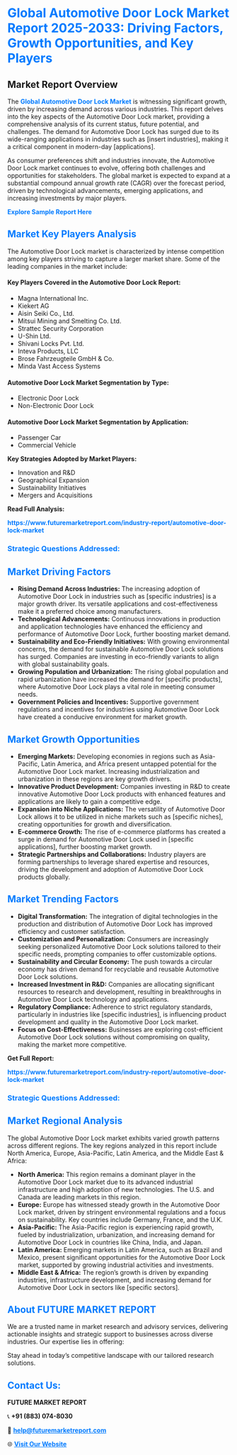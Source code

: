 <h1 style="color: #007BFF;">Global Automotive Door Lock Market Report 2025-2033: Driving Factors, Growth Opportunities, and Key Players</h1>

<section id="overview">
<h2>Market Report Overview</h2>
<p>The <a href="https://www.futuremarketreport.com/industry-report/automotive-door-lock-market" style="color: #007BFF; text-decoration: none;"><strong>Global Automotive Door Lock Market</strong></a> is witnessing significant growth, driven by increasing demand across various industries. This report delves into the key aspects of the Automotive Door Lock market, providing a comprehensive analysis of its current status, future potential, and challenges. The demand for Automotive Door Lock has surged due to its wide-ranging applications in industries such as [insert industries], making it a critical component in modern-day [applications].</p>
<p>As consumer preferences shift and industries innovate, the Automotive Door Lock market continues to evolve, offering both challenges and opportunities for stakeholders. The global market is expected to expand at a substantial compound annual growth rate (CAGR) over the forecast period, driven by technological advancements, emerging applications, and increasing investments by major players.</p>
</section>

<section id="overview">
<p><a href="https://www.futuremarketreport.com/request-sample/reportId=89861" style="color: #007BFF; text-decoration: none;"><strong>Explore Sample Report Here</strong></a></p>
</section>

<section id="key-players">
<h2 style="color: #007BFF;">Market Key Players Analysis</h2>
<p>The Automotive Door Lock market is characterized by intense competition among key players striving to capture a larger market share. Some of the leading companies in the market include:</p>
<h4>Key Players Covered in the Automotive Door Lock Report:</h4>
<ul><li>Magna International Inc.</li><li>Kiekert AG</li><li>Aisin Seiki Co., Ltd.</li><li>Mitsui Mining and Smelting Co. Ltd.</li><li>Strattec Security Corporation</li><li>U-Shin Ltd.</li><li>Shivani Locks Pvt. Ltd.</li><li>Inteva Products, LLC</li><li>Brose Fahrzeugteile GmbH &amp; Co.</li><li>Minda Vast Access Systems</li></ul>
<h4>Automotive Door Lock Market Segmentation by Type:</h4>
<ul><li>Electronic Door Lock</li><li>Non-Electronic Door Lock</li></ul>

<h4>Automotive Door Lock Market Segmentation by Application:</h4>
<ul><li>Passenger Car</li><li>Commercial Vehicle</li></ul>
<p><strong>Key Strategies Adopted by Market Players:</strong></p>
<ul>
<li>Innovation and R&D</li>
<li>Geographical Expansion</li>
<li>Sustainability Initiatives</li>
<li>Mergers and Acquisitions</li>
</ul>
</section>

<section>
<p><strong>Read Full Analysis: </strong></p><a href="https://www.futuremarketreport.com/industry-report/automotive-door-lock-market" style="color: #007BFF; text-decoration: none;"><strong>https://www.futuremarketreport.com/industry-report/automotive-door-lock-market</strong></a>
<h3 style="color: #007BFF;">Strategic Questions Addressed:</h3>
</section>

<section id="driving-factors">
<h2 style="color: #007BFF;">Market Driving Factors</h2>
<ul>
<li><strong>Rising Demand Across Industries:</strong> The increasing adoption of Automotive Door Lock in industries such as [specific industries] is a major growth driver. Its versatile applications and cost-effectiveness make it a preferred choice among manufacturers.</li>
<li><strong>Technological Advancements:</strong> Continuous innovations in production and application technologies have enhanced the efficiency and performance of Automotive Door Lock, further boosting market demand.</li>
<li><strong>Sustainability and Eco-Friendly Initiatives:</strong> With growing environmental concerns, the demand for sustainable Automotive Door Lock solutions has surged. Companies are investing in eco-friendly variants to align with global sustainability goals.</li>
<li><strong>Growing Population and Urbanization:</strong> The rising global population and rapid urbanization have increased the demand for [specific products], where Automotive Door Lock plays a vital role in meeting consumer needs.</li>
<li><strong>Government Policies and Incentives:</strong> Supportive government regulations and incentives for industries using Automotive Door Lock have created a conducive environment for market growth.</li>
</ul>
</section>

<section id="growth-opportunities">
<h2 style="color: #007BFF;">Market Growth Opportunities</h2>
<ul>
<li><strong>Emerging Markets:</strong> Developing economies in regions such as Asia-Pacific, Latin America, and Africa present untapped potential for the Automotive Door Lock market. Increasing industrialization and urbanization in these regions are key growth drivers.</li>
<li><strong>Innovative Product Development:</strong> Companies investing in R&D to create innovative Automotive Door Lock products with enhanced features and applications are likely to gain a competitive edge.</li>
<li><strong>Expansion into Niche Applications:</strong> The versatility of Automotive Door Lock allows it to be utilized in niche markets such as [specific niches], creating opportunities for growth and diversification.</li>
<li><strong>E-commerce Growth:</strong> The rise of e-commerce platforms has created a surge in demand for Automotive Door Lock used in [specific applications], further boosting market growth.</li>
<li><strong>Strategic Partnerships and Collaborations:</strong> Industry players are forming partnerships to leverage shared expertise and resources, driving the development and adoption of Automotive Door Lock products globally.</li>
</ul>
</section>

<section id="trending-factors">
<h2 style="color: #007BFF;">Market Trending Factors</h2>
<ul>
<li><strong>Digital Transformation:</strong> The integration of digital technologies in the production and distribution of Automotive Door Lock has improved efficiency and customer satisfaction.</li>
<li><strong>Customization and Personalization:</strong> Consumers are increasingly seeking personalized Automotive Door Lock solutions tailored to their specific needs, prompting companies to offer customizable options.</li>
<li><strong>Sustainability and Circular Economy:</strong> The push towards a circular economy has driven demand for recyclable and reusable Automotive Door Lock solutions.</li>
<li><strong>Increased Investment in R&D:</strong> Companies are allocating significant resources to research and development, resulting in breakthroughs in Automotive Door Lock technology and applications.</li>
<li><strong>Regulatory Compliance:</strong> Adherence to strict regulatory standards, particularly in industries like [specific industries], is influencing product development and quality in the Automotive Door Lock market.</li>
<li><strong>Focus on Cost-Effectiveness:</strong> Businesses are exploring cost-efficient Automotive Door Lock solutions without compromising on quality, making the market more competitive.</li>
</ul>
</section>

<section>
<p><strong>Get Full Report: </strong></p><a href="https://www.futuremarketreport.com/industry-report/automotive-door-lock-market" style="color: #007BFF; text-decoration: none;"><strong>https://www.futuremarketreport.com/industry-report/automotive-door-lock-market</strong></a>
<h3 style="color: #007BFF;">Strategic Questions Addressed:</h3>
</section>


<section id="regional-analysis">
<h2 style="color: #007BFF;">Market Regional Analysis</h2>
<p>The global Automotive Door Lock market exhibits varied growth patterns across different regions. The key regions analyzed in this report include North America, Europe, Asia-Pacific, Latin America, and the Middle East & Africa:</p>
<ul>
<li><strong>North America:</strong> This region remains a dominant player in the Automotive Door Lock market due to its advanced industrial infrastructure and high adoption of new technologies. The U.S. and Canada are leading markets in this region.</li>
<li><strong>Europe:</strong> Europe has witnessed steady growth in the Automotive Door Lock market, driven by stringent environmental regulations and a focus on sustainability. Key countries include Germany, France, and the U.K.</li>
<li><strong>Asia-Pacific:</strong> The Asia-Pacific region is experiencing rapid growth, fueled by industrialization, urbanization, and increasing demand for Automotive Door Lock in countries like China, India, and Japan.</li>
<li><strong>Latin America:</strong> Emerging markets in Latin America, such as Brazil and Mexico, present significant opportunities for the Automotive Door Lock market, supported by growing industrial activities and investments.</li>
<li><strong>Middle East & Africa:</strong> The region’s growth is driven by expanding industries, infrastructure development, and increasing demand for Automotive Door Lock in sectors like [specific sectors].</li>
</ul>
</section>

<footer>
<h2 style="color: #007BFF;">About FUTURE MARKET REPORT</h2>
<p>We are a trusted name in market research and advisory services, delivering actionable insights and strategic support to businesses across diverse industries. Our expertise lies in offering:</p>

<p>Stay ahead in today’s competitive landscape with our tailored research solutions.</p>

<h2 style="color: #007BFF;">Contact Us:</h2>
<p><strong>FUTURE MARKET REPORT</strong></p>
<p>📞 <strong>+91 (883) 074-8030</strong></p>
<p>📧 <strong><a href="mailto:help@futuremarketreport.com" style="color: #007BFF;">help@futuremarketreport.com</a></strong></p>
<p>🌐 <strong><a href="https://www.futuremarketreport.com/" style="color: #007BFF;">Visit Our Website</a></strong></p>
</footer>